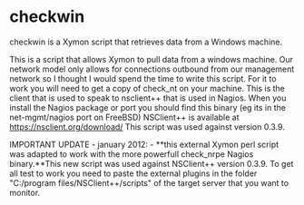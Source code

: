# checkwin
checkwin is a Xymon script that retrieves data from a Windows machine.

This is a script that allows Xymon to pull data from a windows machine. Our network model only allows for connections outbound from our management network so I thought I would spend the time to write this script. For it to work you will need to get a copy of check_nt on your machine. This is the client that is used to speak to nsclient++ that is used in Nagios. When you install the Nagios package or port you should find this binary (eg its in the net-mgmt/nagios port on FreeBSD)
NSClient++ is available at https://nsclient.org/download/
This script was used against version 0.3.9.

IMPORTANT UPDATE - january 2012: - **this external Xymon perl script was adapted to work with the more powerfull check_nrpe Nagios binary.**This new script was used against NSClient++ version 0.3.9. To get all test to work you need to paste the external plugins in the folder "C:/program files/NSClient++/scripts" of the target server that you want to monitor.
